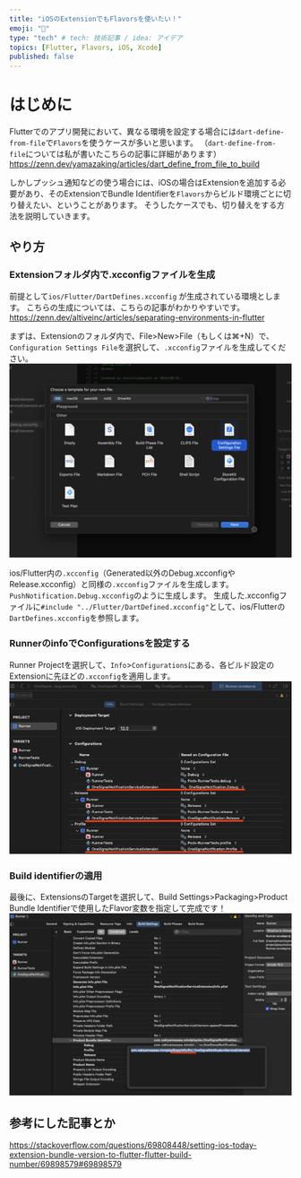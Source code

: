 ```yaml
---
title: "iOSのExtensionでもFlavorsを使いたい！"
emoji: "💭"
type: "tech" # tech: 技術記事 / idea: アイデア
topics: [Flutter, Flavors, iOS, Xcode]
published: false
---
```


# はじめに
Flutterでのアプリ開発において、異なる環境を設定する場合には`dart-define-from-file`で`Flavors`を使うケースが多いと思います。
（`dart-define-from-file`については私が書いたこちらの記事に詳細があります）
https://zenn.dev/yamazaking/articles/dart_define_from_file_to_build

しかしプッシュ通知などの使う場合には、iOSの場合はExtensionを追加する必要があり、そのExtensionでBundle Identifierを`Flavors`からビルド環境ごとに切り替えたい、ということがあります。
そうしたケースでも、切り替えをする方法を説明していきます。

## やり方
### Extensionフォルダ内で.xcconfigファイルを生成
前提として`ios/Flutter/DartDefines.xcconfig` が生成されている環境とします。
こちらの生成については、こちらの記事がわかりやすいです。
https://zenn.dev/altiveinc/articles/separating-environments-in-flutter

まずは、Extensionのフォルダ内で、File>New>File（もしくは⌘+N）で、`Configuration Settings File`を選択して、`.xcconfig`ファイルを生成してください。
![](/images/flavor-to-xcode/image0.png)

ios/Flutter内の`.xcconfig`（Generated以外のDebug.xcconfigやRelease.xcconfig）と同様の`.xcconfig`ファイルを生成します。
`PushNotification.Debug.xcconfig`のように生成します。
生成した.xcconfigファイルに`#include "../Flutter/DartDefined.xcconfig"`として、ios/Flutterの`DartDefines.xcconfig`を参照します。

### RunnerのinfoでConfigurationsを設定する
Runner Projectを選択して、`Info`>`Configurations`にある、各ビルド設定のExtensionに先ほどの`.xcconfig`を適用します。
![](/images/flavor-to-xcode/image1.png)

### Build identifierの適用
最後に、ExtensionsのTargetを選択して、Build Settings>Packaging>Product Bundle Identifierで使用したFlavor変数を指定して完成です！
![](/images/flavor-to-xcode/image2.png)

## 参考にした記事とか
https://stackoverflow.com/questions/69808448/setting-ios-today-extension-bundle-version-to-flutter-flutter-build-number/69898579#69898579
